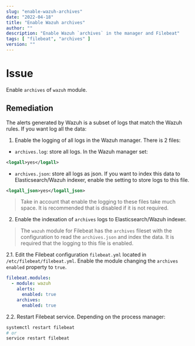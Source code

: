 ```yaml
---
slug: "enable-wazuh-archives"
date: "2022-04-18"
title: "Enable Wazuh archives"
author: ""
description: "Enable Wazuh `archives` in the manager and Filebeat"
tags: [ "filebeat", "archives" ]
version: ""
---
```


# Issue

Enable `archives` of `wazuh` module.

## Remediation

The alerts generated by Wazuh is a subset of logs that match the Wazuh rules. If you want log all the data:

1. Enable the logging of all logs in the Wazuh manager.
There is 2 files:
- `archives.log`: store all logs. In the Wazuh manager set:
```xml
<logall>yes</logall>
```

- `archives.json`: store all logs as json. If you want to index this data to Elasticsearch/Wazuh indexer, enable the setting to store logs to this file.
```xml
<logall_json>yes</logall_json>
```

> Take in account that enable the logging to these files take much space. It is recommended that is disabled if it is not required.

2. Enable the indexation of `archives` logs to Elasticsearch/Wazuh indexer.

> The `wazuh` module for Filebeat has the `archives` fileset with the configuration to read the `archives.json` and index the data. It is required that the logging to this file is enabled.

2.1. Edit the Filebeat configuration `filebeat.yml` located in `/etc/filebeat/filebeat.yml`. Enable the module changing the `archives` `enabled` property to `true`.

```yml
filebeat.modules:
  - module: wazuh
    alerts:
      enabled: true
    archives:
      enabled: true
```

2.2. Restart Filebeat service. Depending on the process manager:

```sh
systemctl restart filebeat
# or
service restart filebeat
```
